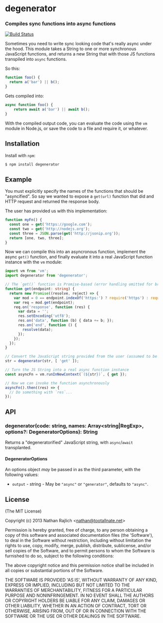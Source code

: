 degenerator
===========
### Compiles sync functions into async functions
[![Build Status](https://github.com/TooTallNate/node-degenerator/workflows/Node%20CI/badge.svg)](https://github.com/TooTallNate/node-degenerator/actions?workflow=Node+CI)

Sometimes you need to write sync looking code that's really async under the hood.
This module takes a String to one or more synchronous JavaScript functions, and
returns a new String that with those JS functions transpiled into `async`
functions.

So this:

```js
function foo() {
  return a('bar') || b();
}
```

Gets compiled into:

```js
async function foo() {
    return await a('bar') || await b();
}
```

With the compiled output code, you can evaluate the code using the `vm` module
in Node.js, or save the code to a file and require it, or whatever.


Installation
------------

Install with `npm`:

```bash
$ npm install degenerator
```


Example
-------

You must explicitly specify the names of the functions that should be
"asyncified". So say we wanted to expose a `get(url)` function that did
and HTTP request and returned the response body.

The user has provided us with this implementation:

``` js
function myFn() {
  const one = get('https://google.com');
  const two = get('http://nodejs.org');
  const three = JSON.parse(get('http://jsonip.org'));
  return [one, two, three];
}
```

Now we can compile this into an asyncronous function, implement the
async `get()` function, and finally evaluate it into a real JavaScript function
instance with the `vm` module:


```typescript
import vm from 'vm';
import degenerator from 'degenerator';

// The `get()` function is Promise-based (error handling omitted for brevity)
function get(endpoint: string) {
  return new Promise((resolve, reject) => {
    var mod = 0 == endpoint.indexOf('https:') ? require('https') : require('http');
    var req = mod.get(endpoint);
    req.on('response', function (res) {
      var data = '';
      res.setEncoding('utf8');
      res.on('data', function (b) { data += b; });
      res.on('end', function () {
        resolve(data);
      });
    });
  });
}

// Convert the JavaScript string provided from the user (assumed to be `str` var)
str = degenerator(str, [ 'get' ]);

// Turn the JS String into a real async function instance
const asyncFn = vm.runInNewContext(`(${str})`, { get });

// Now we can invoke the function asynchronously
asyncFn().then((res) => {
  // Do something with `res`...
});
```


API
---

### degenerator(code: string, names: Array<string|RegExp>, options?: DegeneratorOptions): String

Returns a "degeneratorified" JavaScript string, with `async`/`await` transplanted.

#### DegeneratorOptions

An options object _may_ be passed in as the third parameter, with the following
values:

 * `output` - string - May be `"async"` or `"generator"`, defaults to `"async"`.


License
-------

(The MIT License)

Copyright (c) 2013 Nathan Rajlich &lt;nathan@tootallnate.net&gt;

Permission is hereby granted, free of charge, to any person obtaining
a copy of this software and associated documentation files (the
'Software'), to deal in the Software without restriction, including
without limitation the rights to use, copy, modify, merge, publish,
distribute, sublicense, and/or sell copies of the Software, and to
permit persons to whom the Software is furnished to do so, subject to
the following conditions:

The above copyright notice and this permission notice shall be
included in all copies or substantial portions of the Software.

THE SOFTWARE IS PROVIDED 'AS IS', WITHOUT WARRANTY OF ANY KIND,
EXPRESS OR IMPLIED, INCLUDING BUT NOT LIMITED TO THE WARRANTIES OF
MERCHANTABILITY, FITNESS FOR A PARTICULAR PURPOSE AND NONINFRINGEMENT.
IN NO EVENT SHALL THE AUTHORS OR COPYRIGHT HOLDERS BE LIABLE FOR ANY
CLAIM, DAMAGES OR OTHER LIABILITY, WHETHER IN AN ACTION OF CONTRACT,
TORT OR OTHERWISE, ARISING FROM, OUT OF OR IN CONNECTION WITH THE
SOFTWARE OR THE USE OR OTHER DEALINGS IN THE SOFTWARE.
